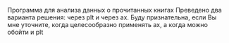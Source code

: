 Программа для анализа данных о прочитанных книгах
Преведено два варианта решения: через plt и через ax.
Буду признательна, если Вы мне уточните, когда целесообразно применять ax, а когда можно обойти и plt
